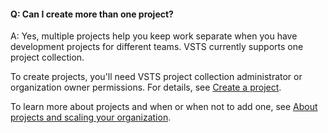 #### Q:	Can I create more than one project?

A:	Yes, multiple projects help you keep work separate when 
you have development projects for different teams. 
VSTS currently supports one project collection.

To create projects, you'll need VSTS 
project collection administrator or organization owner permissions. For details, see [Create a project](/vsts/organizations/projects/create-project.md). 

To learn more about projects and when or when not to add one, see [About projects and scaling your organization](/vsts/organizations/projects/about-projects.md).
 
